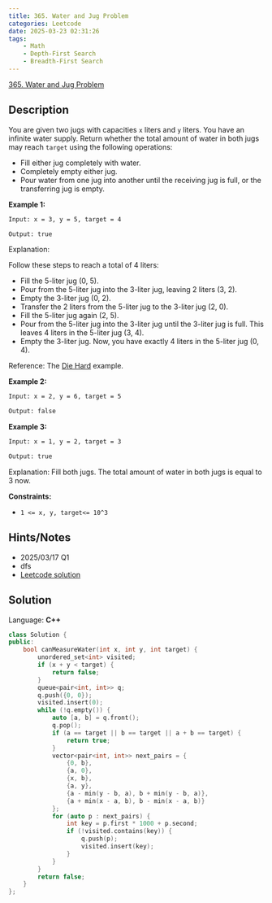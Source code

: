 ```yaml
---
title: 365. Water and Jug Problem
categories: Leetcode
date: 2025-03-23 02:31:26
tags:
    - Math
    - Depth-First Search
    - Breadth-First Search
---
```


[365. Water and Jug Problem](https://leetcode.com/problems/water-and-jug-problem/description/)

## Description

You are given two jugs with capacities `x` liters and `y` liters. You have an infinite water supply. Return whether the total amount of water in both jugs may reach `target` using the following operations:

- Fill either jug completely with water.
- Completely empty either jug.
- Pour water from one jug into another until the receiving jug is full, or the transferring jug is empty.

**Example 1:**

```bash
Input: x = 3, y = 5, target = 4

Output: true
```

Explanation:

Follow these steps to reach a total of 4 liters:

- Fill the 5-liter jug (0, 5).
- Pour from the 5-liter jug into the 3-liter jug, leaving 2 liters (3, 2).
- Empty the 3-liter jug (0, 2).
- Transfer the 2 liters from the 5-liter jug to the 3-liter jug (2, 0).
- Fill the 5-liter jug again (2, 5).
- Pour from the 5-liter jug into the 3-liter jug until the 3-liter jug is full. This leaves 4 liters in the 5-liter jug (3, 4).
- Empty the 3-liter jug. Now, you have exactly 4 liters in the 5-liter jug (0, 4).

Reference: The <a href="https://www.youtube.com/watch?v=BVtQNK_ZUJg&amp;ab_channel=notnek01" target="_blank">Die Hard</a> example.

**Example 2:**

```bash
Input: x = 2, y = 6, target = 5

Output: false
```

**Example 3:**

```bash
Input: x = 1, y = 2, target = 3

Output: true
```

Explanation: Fill both jugs. The total amount of water in both jugs is equal to 3 now.

**Constraints:**

- `1 <= x, y, target<= 10^3`

## Hints/Notes

- 2025/03/17 Q1
- dfs
- [Leetcode solution](https://leetcode.cn/problems/water-and-jug-problem/solutions/161010/shui-hu-wen-ti-by-leetcode-solution/)

## Solution

Language: **C++**

```C++
class Solution {
public:
    bool canMeasureWater(int x, int y, int target) {
        unordered_set<int> visited;
        if (x + y < target) {
            return false;
        }
        queue<pair<int, int>> q;
        q.push({0, 0});
        visited.insert(0);
        while (!q.empty()) {
            auto [a, b] = q.front();
            q.pop();
            if (a == target || b == target || a + b == target) {
                return true;
            }
            vector<pair<int, int>> next_pairs = {
                {0, b},
                {a, 0},
                {x, b},
                {a, y},
                {a - min(y - b, a), b + min(y - b, a)},
                {a + min(x - a, b), b - min(x - a, b)}
            };
            for (auto p : next_pairs) {
                int key = p.first * 1000 + p.second;
                if (!visited.contains(key)) {
                    q.push(p);
                    visited.insert(key);
                }
            }
        }
        return false;
    }
};
```
